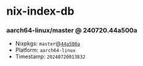 # nix-index-db
### aarch64-linux/master @ 240720.44a500a
- Nixpkgs: `master`@[`44a500a`](https://github.com/NixOS/nixpkgs/commit/44a500aa336a1eb4c86ac517fea69bf3077de5aa)
- Platform: `aarch64-linux`
- Timestamp: `20240720013832`
